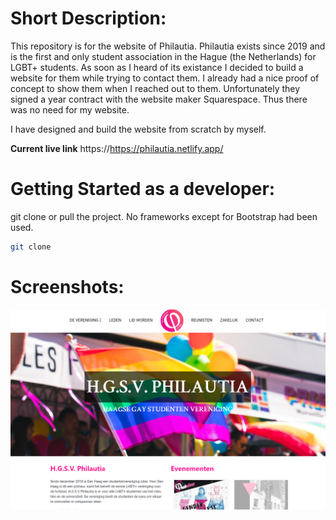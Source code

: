 # Short Description:
This repository is for the website of Philautia. Philautia exists since 2019 and is the first and only student association in the Hague (the Netherlands) for LGBT+ students. As soon as I heard of its existance I decided to build a website for them while trying to contact them. I already had a nice proof of concept to show them when I reached out to them. Unfortunately they signed a year contract with the website maker Squarespace. Thus there was no need for my website.

I have designed and build the website from scratch by myself.

**Current live link**
https://https://philautia.netlify.app/

# Getting Started as a developer:
git clone or pull the project. No frameworks except for Bootstrap had been used. 
```sh 
git clone
```

# Screenshots:
![Screenshot of the home screen](images/homepage.PNG)


